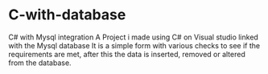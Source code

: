 # C-with-database
C# with Mysql integration
A Project i made using C# on Visual studio linked with the Mysql  database
It is a simple form with various checks to see if the requirements are met, after this the data is inserted, removed or altered from the database.
